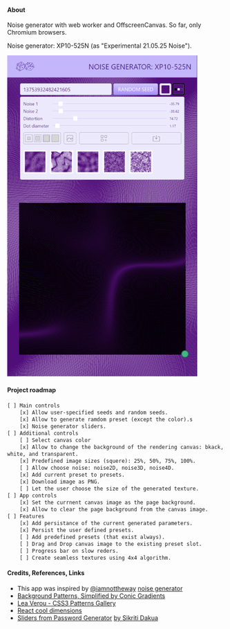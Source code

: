 #### About

Noise generator with web worker and OffscreenCanvas. So far, only Chromium browsers.

Noise generator: XP10-525N (as "Experimental 21.05.25 Noise").

<!-- ![](src/assets/previews/2021-06-14_16-56-56.png) -->

<img src="src/assets/previews/2021-06-14_17-38-45.png" width="440px" />

#### Project roadmap

    [ ] Main controls
        [x] Allow user-specified seeds and random seeds.
        [x] Allow to generate ramdom preset (except the color).s
        [x] Noise generator sliders.
    [ ] Additional controls
        [ ] Select canvas color
        [x] Allow to change the background of the rendering canvas: bkack, white, and transparent.
        [x] Predefined image sizes (squere): 25%, 50%, 75%, 100%.
        [ ] Allow choose noise: noise2D, noise3D, noise4D.
        [x] Add current preset to presets.
        [x] Download image as PNG.
        [ ] Let the user choose the size of the generated texture.
    [ ] App controls
        [x] Set the currnent canvas image as the page background.
        [x] Allow to clear the page background from the canvas image.
    [ ] Features
        [x] Add persistance of the current generated parameters.
        [x] Persist the user defined presets.
        [ ] Add predefined presets (that exist always).
        [ ] Drag and Drop canvas image to the existing preset slot.
        [ ] Progress bar on slow reders.
        [ ] Create seamless textures using 4x4 algorithm.

#### Credits, References, Links

* This app was inspired by [@iamnottheway](https://twitter.com/iamnottheway) [noise generator](https://noiseisnice.com)
* [Background Patterns, Simplified by Conic Gradients](https://css-tricks.com/background-patterns-simplified-by-conic-gradients/)
* [Lea Verou - CSS3 Patterns Gallery](https://projects.verou.me/css3patterns/)
* [React cool dimensions](https://react-cool-dimensions.netlify.app/)
* [Sliders from Password Generator](codepen.io/maxzz/pen/LYZJmbb) [by Sikriti Dakua](https://codepen.io/dev_loop/pen/vYYxvbz)
